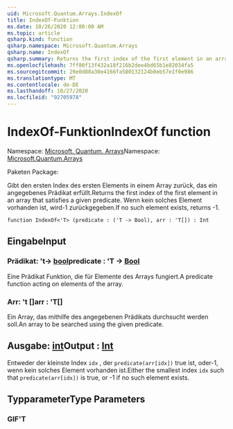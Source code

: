 ```yaml
---
uid: Microsoft.Quantum.Arrays.IndexOf
title: IndexOf-Funktion
ms.date: 10/26/2020 12:00:00 AM
ms.topic: article
qsharp.kind: function
qsharp.namespace: Microsoft.Quantum.Arrays
qsharp.name: IndexOf
qsharp.summary: Returns the first index of the first element in an array that satisfies a given predicate. If no such element exists, returns -1.
ms.openlocfilehash: 7ff80f13f432a18f216b2dee4bd65b1e82034fa5
ms.sourcegitcommit: 29e0d88a30e4166fa580132124b0eb57e1f0e986
ms.translationtype: MT
ms.contentlocale: de-DE
ms.lasthandoff: 10/27/2020
ms.locfileid: "92705978"
---
```

# <a name="indexof-function"></a><span data-ttu-id="5454a-102">IndexOf-Funktion</span><span class="sxs-lookup"><span data-stu-id="5454a-102">IndexOf function</span></span>

<span data-ttu-id="5454a-103">Namespace: [Microsoft. Quantum. Arrays](xref:Microsoft.Quantum.Arrays)</span><span class="sxs-lookup"><span data-stu-id="5454a-103">Namespace: [Microsoft.Quantum.Arrays](xref:Microsoft.Quantum.Arrays)</span></span>

<span data-ttu-id="5454a-104">Paketen [](https://nuget.org/packages/)</span><span class="sxs-lookup"><span data-stu-id="5454a-104">Package: [](https://nuget.org/packages/)</span></span>


<span data-ttu-id="5454a-105">Gibt den ersten Index des ersten Elements in einem Array zurück, das ein angegebenes Prädikat erfüllt.</span><span class="sxs-lookup"><span data-stu-id="5454a-105">Returns the first index of the first element in an array that satisfies a given predicate.</span></span> <span data-ttu-id="5454a-106">Wenn kein solches Element vorhanden ist, wird-1 zurückgegeben.</span><span class="sxs-lookup"><span data-stu-id="5454a-106">If no such element exists, returns -1.</span></span>

```qsharp
function IndexOf<'T> (predicate : ('T -> Bool), arr : 'T[]) : Int
```


## <a name="input"></a><span data-ttu-id="5454a-107">Eingabe</span><span class="sxs-lookup"><span data-stu-id="5454a-107">Input</span></span>

### <a name="predicate--t---bool"></a><span data-ttu-id="5454a-108">Prädikat: 't-> [bool](xref:microsoft.quantum.lang-ref.bool)</span><span class="sxs-lookup"><span data-stu-id="5454a-108">predicate : 'T -> [Bool](xref:microsoft.quantum.lang-ref.bool)</span></span>

<span data-ttu-id="5454a-109">Eine Prädikat Funktion, die für Elemente des Arrays fungiert.</span><span class="sxs-lookup"><span data-stu-id="5454a-109">A predicate function acting on elements of the array.</span></span>


### <a name="arr--t"></a><span data-ttu-id="5454a-110">Arr: 't []</span><span class="sxs-lookup"><span data-stu-id="5454a-110">arr : 'T[]</span></span>

<span data-ttu-id="5454a-111">Ein Array, das mithilfe des angegebenen Prädikats durchsucht werden soll.</span><span class="sxs-lookup"><span data-stu-id="5454a-111">An array to be searched using the given predicate.</span></span>



## <a name="output--int"></a><span data-ttu-id="5454a-112">Ausgabe: [int](xref:microsoft.quantum.lang-ref.int)</span><span class="sxs-lookup"><span data-stu-id="5454a-112">Output : [Int](xref:microsoft.quantum.lang-ref.int)</span></span>

<span data-ttu-id="5454a-113">Entweder der kleinste Index `idx` , der `predicate(arr[idx])` true ist, oder-1, wenn kein solches Element vorhanden ist.</span><span class="sxs-lookup"><span data-stu-id="5454a-113">Either the smallest index `idx` such that `predicate(arr[idx])` is true, or -1 if no such element exists.</span></span>

## <a name="type-parameters"></a><span data-ttu-id="5454a-114">Typparameter</span><span class="sxs-lookup"><span data-stu-id="5454a-114">Type Parameters</span></span>

### <a name="t"></a><span data-ttu-id="5454a-115">GIF</span><span class="sxs-lookup"><span data-stu-id="5454a-115">'T</span></span>


